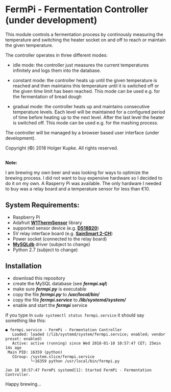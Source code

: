 # FermPi  - Fermentation Controller (under development)

This module controls a fermentation process by continously
measuring the temperature and switching the heater socket
on and off to reach or maintain the given temperature.

The controller operates in three different modes:

  - idle mode: the controller just measures the
    current temperatures infinitely and logs them into
    the database.

  - constant mode: the controller heats up until the
    given temperature is reached and then maintains this
    temperature until it is switched off or the given
    time limit has been reached. This mode can be used
    e.g. for the fermentation of bread dough

  - gradual mode: the controller heats up and maintains
    consecutive temperature levels. Each level will be
    maintained for a configured period of time before
    heating up to the next level. After the last level
    the heater is switched off. This mode can be used
    e.g. for the mashing process.

The controller will be managed by a browser based
user interface (under development).

Copyright (©) 2018 Holger Kupke. All rights reserved.

##
**Note:**

I am brewing my own beer and was looking for ways to optimize the brewing process. I did not want to buy expensive hardware so I decided to do it on my own. A Rasperry Pi was available. The only hardware I needed to buy was a relay board and a temperature sensor for less than €10.

##

## System Requirements:
 * Raspberry Pi
 * Adafruit **[W1ThermSensor](https://github.com/timofurrer/w1thermsensor)** library
 * supported sensor device (e.g. **[DS18B20](https://www.ebay.de/itm/DS18B20-Waterproof-Digital-Sensor-Thermal-Probe-Temperature-Thermometer-Arduino-/111431573979)**)
 * 5V relay interface board (e.g. **[SainSmart 2-CH](https://www.ebay.de/i/221441539498?chn=ps)**)
 * Power socket (connected to the relay board)
 * **[MySQLdb](https://sourceforge.net/projects/mysql-python/)** driver (subject to change)
 * Python 2.7 (subject to change)
 
 ## Installation
  * download this repository
  * create the MySQL database (see ***fermpi.sql***)
  * make sure ***fermpi.py*** is executable
  * copy the file ***fermpi.py*** to ***/usr/local/bin/***
  * copy the file ***fermpi.service*** to ***/lib/systemd/system/***
  * enable and start the ***fermpi*** service 

If you type in ```sudo systemctl status fermpi.service``` it should say something like this:
```
● fermpi.service - FermPi - Fermentation Controller
   Loaded: loaded (/lib/systemd/system/fermpi.service; enabled; vendor preset: enabled)
   Active: active (running) since Wed 2018-01-10 10:57:47 CET; 25min 14s ago
 Main PID: 16359 (python)
   CGroup: /system.slice/fermpi.service
           └─16359 python /usr/local/bin/fermpi.py

Jan 10 10:57:47 FermPi systemd[1]: Started FermPi - Fermentation Controller.
```

Happy brewing...
